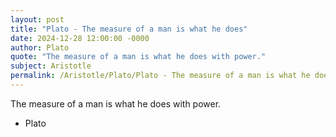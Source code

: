 ```yaml
---
layout: post
title: "Plato - The measure of a man is what he does"
date: 2024-12-28 12:00:00 -0000
author: Plato
quote: "The measure of a man is what he does with power."
subject: Aristotle
permalink: /Aristotle/Plato/Plato - The measure of a man is what he does
---
```


The measure of a man is what he does with power.

- Plato
